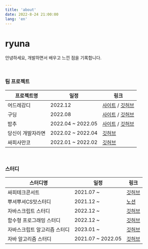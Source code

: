 ```yaml
---
title: 'about'
date: 2022-8-24 21:00:00
lang: 'en'
---
```


# ryuna

<!-- <div align="center"> -->

안녕하세요, 개발하면서 배우고 느낀 점을 기록합니다.

<br />

### 팀 프로젝트

| 프로젝트명        | 일정              | 링크                                                                                                             |
| ----------------- | ----------------- | ---------------------------------------------------------------------------------------------------------------- |
| 어드레감디        | 2022.12           | [사이트](https://adregamdy.vercel.app/) / [깃허브](https://github.com/9oormthon4/client)                         |
| 구딩              | 2022.08           | [사이트](https://gooding.vercel.app/) / [깃허브](https://github.com/Princess-Teo-And-The-Seven-Frontend/gooding) |
| 밥추              | 2022.04 ~ 2022.05 | [사이트](https://bobchoo.site/) / [깃허브](https://github.com/Team-Chwimi/bobchoo_front-end)                     |
| 당신이 개발자라면 | 2022.02 ~ 2022.04 | [깃허브](https://github.com/BigOTeam/what-type-of-dev_front-end)                                                 |
| 싸피사만코        | 2022.01 ~ 2022.02 | [깃허브](https://github.com/anottrx/SSAFY-Samanco)                                                               |

<br />

### 스터디

| 스터디명                     | 일정              | 링크                                                                 |
| ---------------------------- | ----------------- | -------------------------------------------------------------------- |
| 싸피테크콘서트               | 2021.07 ~         | [깃허브](https://github.com/ssafy-tech-concert/ssafy-tech-concert)   |
| 뿌셔뿌셔CS맛스터디           | 2021.12 ~         | [노션](https://www.notion.so/CS-b051a98ec943488e85e56d62d55675ff)    |
| 자바스크립트 스터디          | 2022.12 ~         | [깃허브](https://github.com/Wooteco-JS-study/Modern_Javascript_Teco) |
| 함수형 프로그래밍 스터디     | 2022.12 ~         | [깃허브](https://github.com/FECrash/FunctionalProgramming)           |
| 자바스크립트 알고리즘 스터디 | 2023.01 ~         | [깃허브](https://github.com/js-study-algorithm/algorithm-study)      |
| 자바 알고리즘 스터디         | 2021.07 ~ 2022.05 | [깃허브](https://github.com/SSAFY-11-Algorithm-Study/AlgorithmStudy) |

<!-- 이전 블로그는 [이곳](https://anott.tistory.com/)입니다.     -->

<!-- </div> -->

<!-- <br />
<br />

<div align="right">
</div> -->

<br />
<br />
